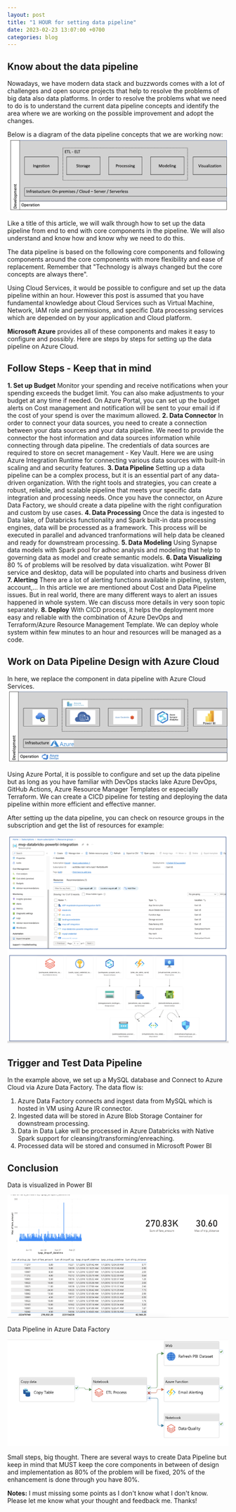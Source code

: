 ```yaml
---
layout: post
title: "1 HOUR for setting data pipeline"
date: 2023-02-23 13:07:00 +0700
categories: blog
---
```


## Know about the data pipeline

Nowadays, we have modern data stack and buzzwords comes with a lot of challenges and open source projects that help to resolve the problems of big data also data platforms. In order to resolve the problems what we need to do is to understand the current data pipeline concepts and identify the area where we are working on the possible improvement and adopt the changes.

Below is a diagram of the data pipeline concepts that we are working now:
![alt text](/images/post/set-up-pipeline/pipeline-concept.png "Data Pipeline Concept")

Like a title of this article, we will walk through how to set up the data pipeline from end to end with core components in the pipeline. We will also understand and know how and know why we need to do this.

The data pipeline is based on the following core components and following components around the core components with more flexibility and ease of replacement. Remember that "Technology is always changed but the core concepts are always there".

Using Cloud Services, it would be possible to configure and set up the data pipeline within an hour. However this post is assumed that you have fundamental knowledge about Cloud Services such as Virtual Machine, Network, IAM role and permissions, and specific Data processing services which are depended on by your application and Cloud platform.

**Microsoft Azure** provides all of these components and makes it easy to configure and possibly. Here are steps by steps for setting up the data pipeline on Azure Cloud.

## Follow Steps - Keep that in mind

**1. Set up Budget**
Monitor your spending and receive notifications when your spending exceeds the budget limit. You can also make adjustments to your budget at any time if needed.
On Azure Portal, you can set up the budget alerts on Cost management and notification will be sent to your email id if the cost of your spend is over the maximum allowed.
**2. Data Connector**
In order to connect your data sources, you need to create a connection between your data sources and your data pipeline. We need to provide the connector the host information and data sources information while connecting through data pipeline. The credentials of data sources are required to store on secret management - Key Vault.
Here we are using Azure Integration Runtime for connecting various data sources with built-in scaling and and security features.
**3. Data Pipeline**
Setting up a data pipeline can be a complex process, but it is an essential part of any data-driven organization. With the right tools and strategies, you can create a robust, reliable, and scalable pipeline that meets your specific data integration and processing needs.
Once you have the connector, on Azure Data Factory, we should create a data pipeline with the right configuration and custom by use cases.
**4. Data Processing**
Once the data is ingested to Data lake, of Databricks functionality and Spark built-in data processing engines, data will be processed as a framework. This process will be executed in parallel and advanced tranformations will help data be cleaned and ready for downstream processing.
**5. Data Modeling**
Using Synapse data models with Spark pool for adhoc analysis and modeling that help to governing data as model and create semantic models.
**6. Data Visualizing**
80 % of problems will be resolved by data visualization. wiht Power BI service and desktop, data will be populated into charts and business driven
**7. Alerting**
There are a lot of alerting functions available in pipeline, system, account,... In this article we are mentioned about Cost and Data Pipeline issues. But in real world, there are many different ways to alert an issues happened in whole system. We can discuss more details in very soon topic separately.
**8. Deploy**
With CICD process, it helps the deployment more easy and reliable with the combination of Azure DevOps and Terraform/Azure Resource Management Template. We can deploy whole system within few minutes to an hour and resources will be managed as a code.
 ## Work on Data Pipeline Design with Azure Cloud

In here, we replace the component in data pipeline with Azure Cloud Services.
![alt text](/images/post/set-up-pipeline/pipeline-design.png "Data Pipeline Concept")

Using Azure Portal, it is possible to configure and set up the data pipeline but as long as you have familiar with DevOps stacks lake Azure DevOps, GitHub Actions, Azure Resource Manager Templates or especially Terraform. We can create a CICD pipeline for testing and deploying the data pipeline within more efficient and effective manner.

After setting up the data pipeline, you can check on resource groups in the subscription and get the list of resources for example:

![alt text](/images/post/set-up-pipeline/sample-resource-group.png "Data Pipeline Resource Groups")

## Trigger and Test Data Pipeline

In the example above, we set up a MySQL database and Connect to Azure Cloud via Azure Data Factory. The data flow is:

1. Azure Data Factory connects and ingest data from MySQL which is hosted in VM using Azure IR connector.
2. Ingested data will be stored in Azure Blob Storage Container for downstream processing.
3. Data in Data Lake will be processed in Azure Databricks with Native Spark support for cleansing/transforming/enreaching.
4. Processed data will be stored and consumed in Microsoft Power BI

## Conclusion

Data is visualized in Power BI

![alt text](/images/post/set-up-pipeline/sample-reports.png "Report in Power BI")

Data Pipeline in Azure Data Factory

![alt text](/images/post/set-up-pipeline/sample-pipeline.png "Data Pipeline in ADF")

Small steps, big thought. There are several ways to create Data Pipeline but keep in mind that MUST keep the core components in between of design and implementation as 80% of the problem will be fixed, 20% of the enhancement is done through you have 80%.

**Notes:** I must missing some points as I don't know what I don't know. Please let me know what your thought and feedback me. Thanks!
